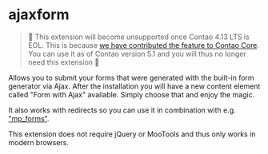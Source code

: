 # ajaxform

> 🚨 This extension will become unsupported once Contao 4.13 LTS is EOL. This is because [we have contributed the
> feature to Contao Core](https://github.com/contao/contao/pull/5307). You can use it as of Contao version 5.1 and you will thus no longer need this extension 🎉

Allows you to submit your forms that were generated with the built-in form generator via Ajax.
After the installation you will have a new content element called "Form with Ajax" available.
Simply choose that and enjoy the magic.

It also works with redirects so you can use it in combination with e.g. ["mp_forms"](https://github.com/terminal42/contao-mp_forms).

This extension does not require jQuery or MooTools and thus only works in modern browsers.
